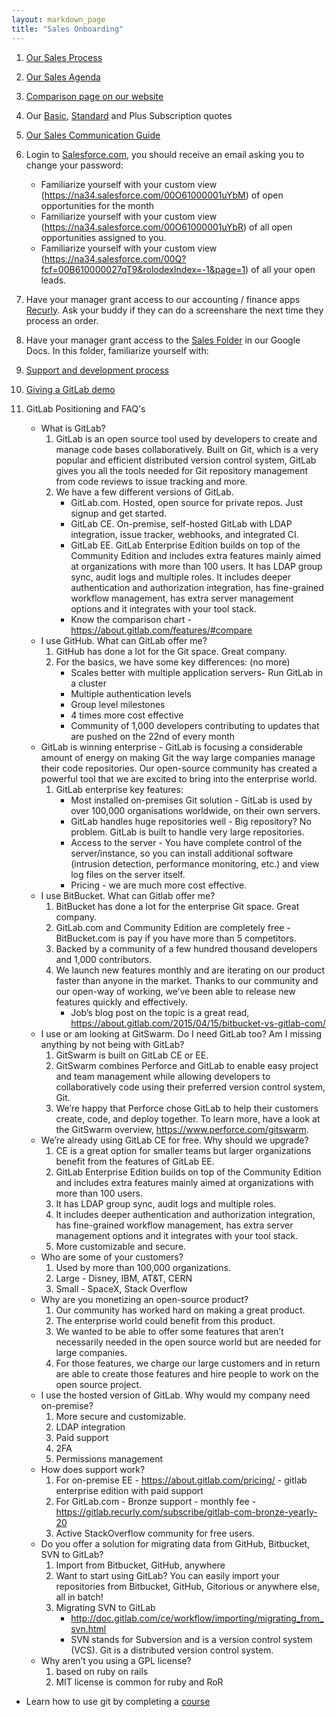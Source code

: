 ```yaml
---
layout: markdown_page
title: "Sales Onboarding"
---
```


1. [Our Sales Process](https://docs.google.com/document/d/1F0vXw58ctLfk9LKrh35kOSjYvdah4skGGUt46l1-4GM/edit)

1. [Our Sales Agenda](https://docs.google.com/document/d/1l1ecVjKAJY67Zk28CYFiepHAFzvMNu9yDUYVSQmlTmU/edit)

1. [Comparison page on our website](https://about.gitlab.com/comparison/)

1. Our [Basic](https://docs.google.com/a/gitlab.com/document/d/19sjaBytIQeyIiyjXvFpM6QXTDdZNUTO_tQLowlIT_c4/edit), [Standard](https://docs.google.com/document/d/10Ur4nkiyr-qSdgDEVhFkLsoz5RPven8T-1eFmWY26bQ/edit) and Plus Subscription quotes

1. [Our Sales Communication Guide](https://docs.google.com/document/d/1IMDzTj3hZrnsA417z9Ye7WBa8yLkWxGzaLZNJ3O_nVA/edit#heading=h.3nffcmsbeqo7)

1. Login to [Salesforce.com](http://www.salesforce.com/), you should receive an email asking you to change your password:
    * Familiarize yourself with your custom view (https://na34.salesforce.com/00O61000001uYbM) of open opportunities for the month 
    * Familiarize yourself with your custom view (https://na34.salesforce.com/00O61000001uYbR) of all open opportunities assigned to you.
    * Familiarize yourself with your custom view (https://na34.salesforce.com/00Q?fcf=00B610000027qT9&rolodexIndex=-1&page=1) of all your open leads.

1. Have your manager grant access to our accounting / finance apps [Recurly](https://app.recurly.com/login). Ask your buddy if they can do a screenshare the next time they process an order.

1. Have your manager grant access to the [Sales Folder](https://drive.google.com/drive/u/0/#shared-with-me) in our Google Docs. In this folder, familiarize yourself with:

1. [Support and development process](/handbook/support-and-development-process)

1. [Giving a GitLab demo](https://about.gitlab.com/handbook/demo/)

1.  GitLab Positioning and FAQ's
    * What is GitLab?
        1. GitLab is an open source tool used by developers to create and manage code bases collaboratively. Built on Git, which is a very popular and efficient distributed version control system, GitLab gives you all the tools needed for Git repository management from code reviews to issue tracking and more. 
        1. We have a few different versions of GitLab. 
            - GitLab.com.  Hosted, open source for private repos. Just signup and get started. 
            - GitLab CE.  On-premise, self-hosted GitLab with LDAP integration, issue tracker, webhooks, and integrated CI. 
            - GitLab EE.  GitLab Enterprise Edition builds on top of the Community Edition and includes extra features mainly aimed at organizations with more than 100 users. It has LDAP group sync, audit logs and multiple roles. It includes deeper authentication and authorization integration, has fine-grained workflow management, has extra server management options and it integrates with your tool stack. 
            - Know the comparison chart - https://about.gitlab.com/features/#compare
    * I use GitHub.  What can GitLab offer me?
        1. GitHub has done a lot for the Git space. Great company.
        1. For the basics, we have some key differences: (no more)
            - Scales better with multiple application servers- Run GitLab in a cluster
            - Multiple authentication levels 
            - Group level milestones
            - 4 times more cost effective 
            - Community of 1,000 developers contributing to updates that are pushed on the 22nd of every month 
    * GitLab is winning enterprise - GitLab is focusing a considerable amount of energy on making Git the way large companies manage their code repositories. Our open-source community has created a powerful tool that we are excited to bring into the enterprise world.
        1. GitLab enterprise key features: 
            - Most installed on-premises Git solution - GitLab is used by over 100,000 organisations worldwide, on their own servers.
            - GitLab handles huge repositories well - Big repository? No problem. GitLab is built to handle very large repositories. 
            - Access to the server - You have complete control of the server/instance, so you can install additional software (intrusion detection, performance monitoring, etc.) and view log files on the server itself.
            - Pricing - we are much more cost effective. 
    * I use BitBucket.  What can Gitlab offer me?
        1. BitBucket has done a lot for the enterprise Git space. Great company.
        1. GitLab.com and Community Edition are completely free - BitBucket.com is pay if you have more than 5 competitors. 
        1. Backed by a community of a few hundred thousand developers and 1,000 contributors.
        1. We launch new features monthly and are iterating on our product faster than anyone in the market. Thanks to our community and our open-way of working, we’ve been able to release new features quickly and effectively. 
            - Job’s blog post on the topic is a great read, https://about.gitlab.com/2015/04/15/bitbucket-vs-gitlab-com/
    * I use or am looking at GitSwarm.  Do I need GitLab too?  Am I missing anything by not being with GitLab?
        1. GitSwarm is built on GitLab CE or EE. 
        1. GitSwarm combines Perforce and GitLab to enable easy project and team management while allowing developers to collaboratively code using their preferred version control system, Git.
        1. We’re happy that Perforce chose GitLab to help their customers create, code, and deploy together. To learn more, have a look at the GitSwarm overview, https://www.perforce.com/gitswarm.
    * We’re already using GitLab CE for free. Why should we upgrade?
        1. CE is a great option for smaller teams but larger organizations benefit from the features of GitLab EE.
        1. GitLab Enterprise Edition builds on top of the Community Edition and includes extra features mainly aimed at organizations with more than 100 users. 
        1. It has LDAP group sync, audit logs and multiple roles. 
        1. It includes deeper authentication and authorization integration, has fine-grained workflow management, has extra server management options and it integrates with your tool stack. 
        1. More customizable and secure.
    * Who are some of your customers?
        1. Used by more than 100,000 organizations.
        1. Large - Disney, IBM, AT&T, CERN
        1. Small - SpaceX, Stack Overflow
    * Why are you monetizing an open-source product?
        1. Our community has worked hard on making a great product. 
        1. The enterprise world could benefit from this product.
        1. We wanted to be able to offer some features that aren’t necessarily needed in the open source world but are needed for large companies.
        1. For those features, we charge our large customers and in return are able to create those features and hire people to work on the open source project. 
    * I use the hosted version of GitLab. Why would my company need on-premise?
        1. More secure and customizable. 
        1. LDAP integration
        1. Paid support
        1. 2FA
        1. Permissions management
    * How does support work?
        1. For on-premise EE - https://about.gitlab.com/pricing/ - gitlab enterprise edition with paid support
        1. For GitLab.com - Bronze support - monthly fee - https://gitlab.recurly.com/subscribe/gitlab-com-bronze-yearly-20
        1. Active StackOverflow community for free users.
    * Do you offer a solution for migrating data from GitHub, Bitbucket, SVN to GitLab?  
        1. Import from Bitbucket, GitHub, anywhere
        1. Want to start using GitLab? You can easily import your repositories from Bitbucket, GitHub, Gitorious or anywhere else, all in batch!
        1. Migrating SVN to GitLab 
            - http://doc.gitlab.com/ce/workflow/importing/migrating_from_svn.html
            - SVN stands for Subversion and is a version control system (VCS). Git is a distributed version control system.
    * Why aren’t you using a GPL license? 
        1. based on ruby on rails
        1. MIT license is common for ruby and RoR


* Learn how to use git by completing a [course](https://www.codeschool.com/courses/try-git)